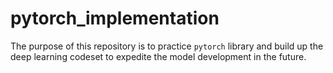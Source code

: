 # pytorch_implementation

The purpose of this repository is to practice ```pytorch``` library and build up the deep learning codeset to expedite the model development in the future.
